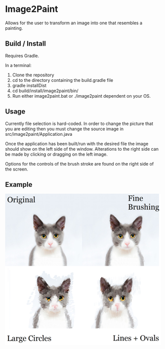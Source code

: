 # Image2Paint

Allows for the user to transform an image into one that resembles a painting.

## Build / Install

Requires Gradle.

In a terminal:

1. Clone the repository
2. cd to the directory containing the build.gradle file
3. gradle installDist
4. cd build/install/image2paint/bin/
5. Run either image2paint.bat or ./image2paint dependent on your OS.

## Usage

Currently file selection is hard-coded. In order to change the picture that you are editing then you must change the source image in src/image2paint/Application.java

Once the application has been built/run with the desired file the image should show on the left side of the window. Alterations to the right side can be made by clicking or dragging on the left image.

Options for the controls of the brush stroke are found on the right side of the screen.

## Example

![Source Image](src/resources/results.png?raw=true)
